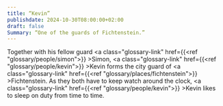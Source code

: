 ```yaml
---
title: “Kevin”
publishdate: 2024-10-30T08:00:00+02:00
draft: false
Summary: “One of the guards of Fichtenstein.”
---
```

Together with his fellow guard <a class="glossary-link" href={{<ref "glossary/people/simon">}} >Simon</a>, <a class="glossary-link" href={{<ref "glossary/people/kevin">}} >Kevin</a> forms the city guard of <a class="glossary-link" href={{<ref "glossary/places/fichtenstein">}} >Fichtenstein</a>. As they both have to keep watch around the clock, <a class="glossary-link" href={{<ref "glossary/people/kevin">}} >Kevin</a> likes to sleep on duty from time to time.
